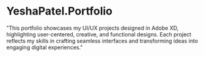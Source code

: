 # YeshaPatel.Portfolio
"This portfolio showcases my UI/UX projects designed in Adobe XD, highlighting user-centered, creative, and functional designs. Each project reflects my skills in crafting seamless interfaces and transforming ideas into engaging digital experiences."
